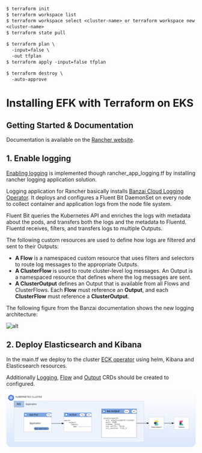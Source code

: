 ```shell
$ terraform init
$ terraform workspace list
$ terraform workspace select <cluster-name> or terraform workspace new <cluster-name>
$ terraform state pull
```

```shell
$ terraform plan \
  -input=false \
  -out tfplan
$ terraform apply -input=false tfplan
```

```shell
$ terraform destroy \
  -auto-approve
```

[//]: # (TODO: update README with variables description )

# Installing EFK with Terraform on EKS

## Getting Started & Documentation

Documentation is available on the [Rancher website](https://rancher.com/docs/rancher/v2.5/en/logging/).

## 1. Enable logging

[Enabling logging](https://rancher.com/docs/rancher/v2.5/en/logging/#:~:text=Troubleshooting-,Enabling%20Logging,-You%20can%20enable) is implemented though rancher_app_logging.tf by installing rancher logging application solution.

Logging application for Rancher basically installs [Banzai Cloud Logging Operator](https://rancher.com/docs/rancher/v2.5/en/logging/architecture/#how-the-banzai-cloud-logging-operator-works). It deploys and configures a Fluent Bit DaemonSet on every node to collect container and application logs from the node file system.

Fluent Bit queries the Kubernetes API and enriches the logs with metadata about the pods, and transfers both the logs and the metadata to Fluentd. Fluentd receives, filters, and transfers logs to multiple Outputs.

The following custom resources are used to define how logs are filtered and sent to their Outputs:

- **A Flow** is a namespaced custom resource that uses filters and selectors to route log messages to the appropriate Outputs.
- **A ClusterFlow** is used to route cluster-level log messages.
  An Output is a namespaced resource that defines where the log messages are sent.
- **A ClusterOutput** defines an Output that is available from all Flows and ClusterFlows.
  Each **Flow** must reference an **Output**, and each **ClusterFlow** must reference a **ClusterOutput**.

The following figure from the Banzai documentation shows the new logging architecture:

![alt](https://rancher.com/docs/img/rancher/banzai-cloud-logging-operator.png)

## 2. Deploy Elasticsearch and Kibana

In the main.tf we deploy to the cluster [ECK operator](https://www.elastic.co/guide/en/cloud-on-k8s/current/k8s-install-helm.html) using helm, Kibana and Elasticsearch resources.

Additionally [Logging](https://github.com/banzaicloud/logging-operator/tree/master/config/crd/bases/logging.banzaicloud.io_loggings.yaml), [Flow](https://github.com/banzaicloud/logging-operator/tree/master/config/crd/bases/logging.banzaicloud.io_flows.yaml) and [Output](https://github.com/banzaicloud/logging-operator/tree/master/config/crd/bases/logging.banzaicloud.io_outputs.yaml) CRDs should be created to configured.

![alt](https://github.com/DariaPavlova1/rancher_efk/blob/main/Images/cluster.drawio.png)
